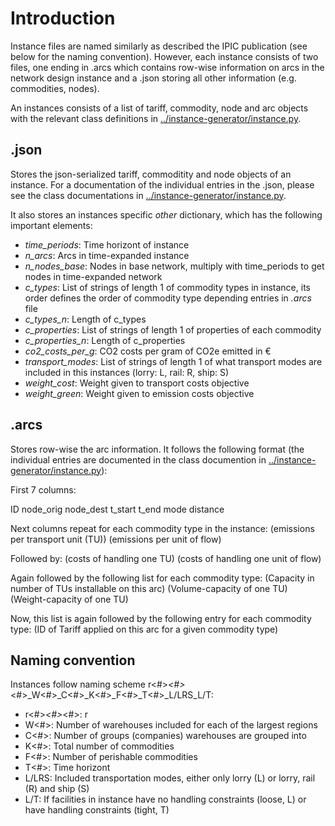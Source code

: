# Introduction

Instance files are named similarly as described the IPIC publication (see below for the naming convention). However, each instance consists of two files, one ending in .arcs which contains row-wise information on arcs in the network design instance and a .json storing all other information (e.g. commodities, nodes).

An instances consists of a list of tariff, commodity, node and arc objects with the relevant class definitions in [../instance-generator/instance.py](../instance-generator/instance.py).

## .json

Stores the json-serialized tariff, commoditity and node objects of an instance. For a documentation of the individual entries in the .json, please see the class documentations in [../instance-generator/instance.py](../instance-generator/instance.py). 

It also stores an instances specific *other* dictionary, which has the following important elements:
* *time_periods*: Time horizont of instance
* *n_arcs*: Arcs in time-expanded instance
* *n_nodes_base*: Nodes in base network, multiply with time_periods to get nodes in time-expanded network
* *c_types*: List of strings of length 1 of commodity types in instance, its order defines the order of commodity type depending entries in *.arcs* file
* *c_types_n*: Length of c_types
* *c_properties*: List of strings of length 1 of properties of each commodity
* *c_properties_n*: Length of c_properties
* *co2_costs_per_g*: CO2 costs per gram of CO2e emitted in €
* *transport_modes*: List of strings of length 1 of what transport modes are included in this instances (lorry: L, rail: R, ship: S)
* *weight_cost*: Weight given to transport costs objective
* *weight_green*: Weight given to emission costs objective

## .arcs

Stores row-wise the arc information. It follows the following format (the individual entries are documented in the class documention in [../instance-generator/instance.py](../instance-generator/instance.py)):

First 7 columns:

ID node_orig node_dest t_start t_end mode distance 

Next columns repeat for each commodity type in the instance:
(emissions per transport unit (TU)) (emissions per unit of flow) 

Followed by:
(costs of handling one TU) (costs of handling one unit of flow)

Again followed by the following list for each commodity type:
(Capacity in number of TUs installable on this arc) (Volume-capacity of one TU) (Weight-capacity of one TU)

Now, this list is again followed by the following entry for each commodity type:
(ID of Tariff applied on this arc for a given commodity type)

## Naming convention

Instances follow naming scheme r<#>_<#>_<#>_W<#>_C<#>_K<#>_F<#>_T<#>_L/LRS_L/T:

* r<#>_<#>_<#>: r<Number of large regions included>_<Number of medium regions included>_<Number of small regions included>
* W<#>: Number of warehouses included for each of the largest regions
* C<#>: Number of groups (companies) warehouses are grouped into
* K<#>: Total number of commodities
* F<#>: Number of perishable commodities 
* T<#>: Time horizont
* L/LRS: Included transportation modes, either only lorry (L) or lorry, rail (R) and ship (S)
* L/T: If facilities in instance have no handling constraints (loose, L) or have handling constraints (tight, T)

